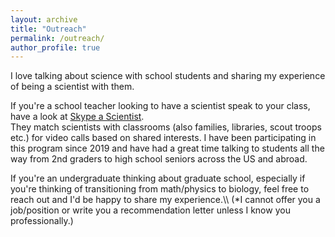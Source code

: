 ```yaml
---
layout: archive
title: "Outreach"
permalink: /outreach/
author_profile: true
---
```


I love talking about science with school students and sharing my experience of being a scientist with them.

If you're a school teacher looking to have a scientist speak to your class, have a look at [Skype a Scientist](https://www.skypeascientist.com/).\
They match scientists with classrooms (also families, libraries, scout troops etc.) for video calls based on shared interests.
I have been participating in this program since 2019 and have had a great time talking to students all the way from 2nd graders to high school seniors across the US and abroad. 

If you're an undergraduate thinking about graduate school, especially if you're thinking of transitioning from math/physics to biology, feel free to reach out and I'd be happy to share my experience.\\\\
<span style="font-size:1em;">(*I cannot offer you a job/position or write you a recommendation letter unless I know you professionally.)</span>
